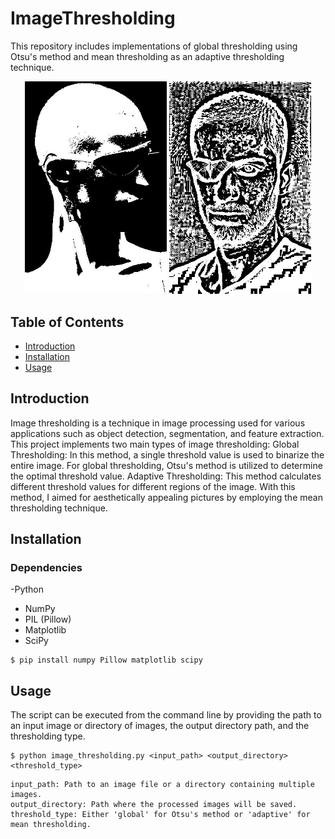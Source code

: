 # ImageThresholding
This repository includes implementations of global thresholding using Otsu's method and mean thresholding as an adaptive thresholding technique.

<p align="center">
  <img src="https://github.com/NurEser/ImageThresholding/blob/main/photo-1635500574974-114cb4f49759_processed.jpg"  alt="Global output" width="45%"/>
  <img src="https://github.com/NurEser/ImageThresholding/blob/main/photo-1606590056137-c3c4f42074d4_processed.jpg" alt="Adaptive Output" width="45%"/> 
</p>


## Table of Contents
- [Introduction](#introduction)
- [Installation](#installation)
- [Usage](#usage)

## Introduction 

Image thresholding is a technique in image processing used for various applications such as object detection, segmentation, and feature extraction. This project implements two main types of image thresholding:
		Global Thresholding: In this method, a single threshold value is used to binarize the entire image. For global thresholding, Otsu's method is utilized to determine the optimal threshold value. 
		Adaptive Thresholding: This method calculates different threshold values for different regions of the image. With this method, I aimed for aesthetically appealing pictures by employing the mean thresholding technique. 

## Installation

### Dependencies

-Python
- NumPy
- PIL (Pillow)
- Matplotlib
- SciPy


```
$ pip install numpy Pillow matplotlib scipy
```

        
## Usage

The script can be executed from the command line by providing the path to an input image or directory of images, the output directory path, and the thresholding type.

```
$ python image_thresholding.py <input_path> <output_directory> <threshold_type>
```

	input_path: Path to an image file or a directory containing multiple images.
	output_directory: Path where the processed images will be saved.
	threshold_type: Either 'global' for Otsu's method or 'adaptive' for mean thresholding.




